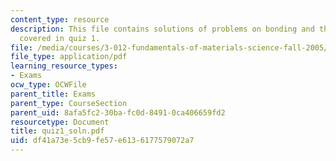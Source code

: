 ```yaml
---
content_type: resource
description: This file contains solutions of problems on bonding and thermodynamics
  covered in quiz 1.
file: /media/courses/3-012-fundamentals-of-materials-science-fall-2005/df41a73e5cb9fe57e6136177579072a7_quiz1_soln.pdf
file_type: application/pdf
learning_resource_types:
- Exams
ocw_type: OCWFile
parent_title: Exams
parent_type: CourseSection
parent_uid: 8afa5fc2-30ba-fc0d-8491-0ca406659fd2
resourcetype: Document
title: quiz1_soln.pdf
uid: df41a73e-5cb9-fe57-e613-6177579072a7
---
```

